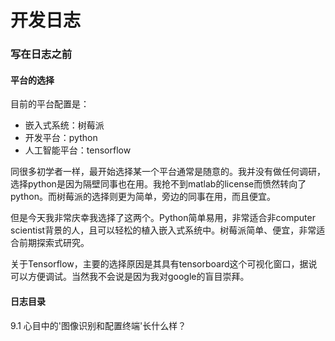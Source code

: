 # 开发日志

### 写在日志之前

#### 平台的选择
目前的平台配置是：
- 嵌入式系统：树莓派
- 开发平台：python
- 人工智能平台：tensorflow

同很多初学者一样，最开始选择某一个平台通常是随意的。我并没有做任何调研，选择python是因为隔壁同事也在用。我抢不到matlab的license而愤然转向了python。而树莓派的选择则更为简单，旁边的同事在用，而且便宜。

但是今天我非常庆幸我选择了这两个。Python简单易用，非常适合非computer scientist背景的人，且可以轻松的植入嵌入式系统中。树莓派简单、便宜，非常适合前期探索式研究。

关于Tensorflow，主要的选择原因是其具有tensorboard这个可视化窗口，据说可以方便调试。当然我不会说是因为我对google的盲目崇拜。

#### 日志目录
9.1 心目中的'图像识别和配置终端'长什么样？
